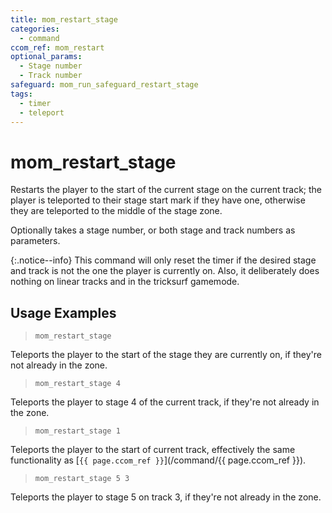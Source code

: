 ```yaml
---
title: mom_restart_stage
categories:
  - command
ccom_ref: mom_restart
optional_params:
  - Stage number
  - Track number
safeguard: mom_run_safeguard_restart_stage
tags:
  - timer
  - teleport
---
```


# mom_restart_stage

Restarts the player to the start of the current stage on the current track; the player is teleported to their stage start mark if they have one, otherwise they are teleported to the middle of the stage zone.

Optionally takes a stage number, or both stage and track numbers as parameters.

{:.notice--info}
This command will only reset the timer if the desired stage and track is not the one the player is currently on.
Also, it deliberately does nothing on linear tracks and in the tricksurf gamemode.

## Usage Examples

> `mom_restart_stage`

Teleports the player to the start of the stage they are currently on, if they're not already in the zone.

> `mom_restart_stage 4`

Teleports the player to stage 4 of the current track, if they're not already in the zone.

> `mom_restart_stage 1`

Teleports the player to the start of current track, effectively the same functionality as [`{{ page.ccom_ref }}`](/command/{{ page.ccom_ref }}).

> `mom_restart_stage 5 3`

Teleports the player to stage 5 on track 3, if they're not already in the zone.
